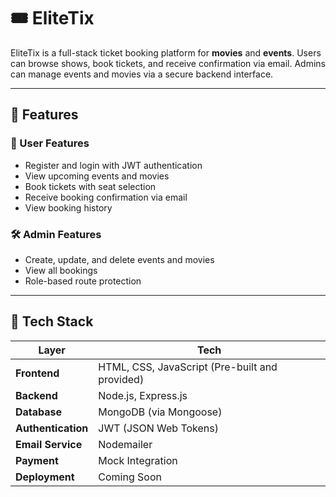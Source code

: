 # 🎟️ EliteTix

EliteTix is a full-stack ticket booking platform for **movies** and **events**. Users can browse shows, book tickets, and receive confirmation via email. Admins can manage events and movies via a secure backend interface.

---

## 🚀 Features

### 👤 User Features
- Register and login with JWT authentication
- View upcoming events and movies
- Book tickets with seat selection
- Receive booking confirmation via email
- View booking history

### 🛠 Admin Features
- Create, update, and delete events and movies
- View all bookings
- Role-based route protection

---

## 🧰 Tech Stack

| Layer | Tech |
|-------|------|
| **Frontend** | HTML, CSS, JavaScript (Pre-built and provided) |
| **Backend** | Node.js, Express.js |
| **Database** | MongoDB (via Mongoose) |
| **Authentication** | JWT (JSON Web Tokens) |
| **Email Service** | Nodemailer |
| **Payment** | Mock Integration |
| **Deployment** | Coming Soon |
